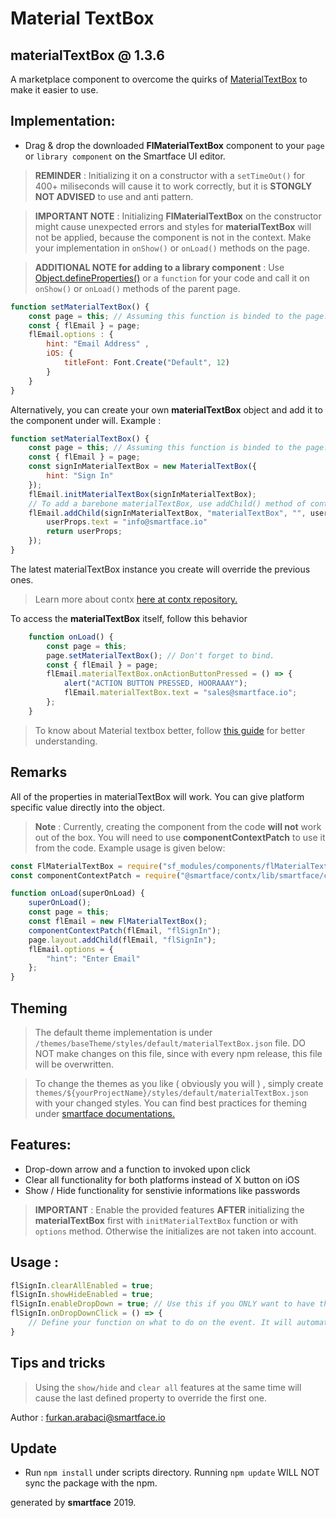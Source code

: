 
# Material TextBox
## materialTextBox @ 1.3.6

A marketplace component to overcome the quirks of [MaterialTextBox](http://ref.smartface.io/#!/api/UI.MaterialTextBox) to make it easier to use.

## Implementation: 

- Drag & drop the downloaded **FlMaterialTextBox** component to your `page` or `library component` on the Smartface UI editor.

> **REMINDER** : Initializing it on a constructor with a `setTimeOut()` for 400+ miliseconds will cause it to work correctly, but it is **STONGLY NOT ADVISED** to use and anti pattern.

> **IMPORTANT NOTE** : Initializing **FlMaterialTextBox** on the constructor might cause unexpected errors and styles for **materialTextBox** will not be applied, because the component is not in the context. Make your implementation in `onShow()` or `onLoad()` methods on the page.

> **ADDITIONAL NOTE for adding to a library component** : Use [Object.defineProperties()](https://developer.mozilla.org/en-US/docs/Web/JavaScript/Reference/Global_Objects/Object/defineProperties) or a `function` for your code and call it on `onShow()` or `onLoad()` methods of the parent page.

```javascript
function setMaterialTextBox() {
    const page = this; // Assuming this function is binded to the page.
    const { flEmail } = page;
    flEmail.options : { 
        hint: "Email Address" ,
        iOS: {
            titleFont: Font.Create("Default", 12)
        }
    }
}
```

Alternatively, you can create your own **materialTextBox** object and add it to the component under will. Example :
```javascript
function setMaterialTextBox() {
    const page = this; // Assuming this function is binded to the page.
    const { flEmail } = page;
    const signInMaterialTextBox = new MaterialTextBox({
        hint: "Sign In"
    });
    flEmail.initMaterialTextBox(signInMaterialTextBox);
    // To add a barebone materialTextBox, use addChild() method of contx.
    flEmail.addChild(signInMaterialTextBox, "materialTextBox", "", userProps => {
        userProps.text = "info@smartface.io"
        return userProps;
    });
}
```
The latest materialTextBox instance you create will override the previous ones.

> Learn more about contx [here at contx repository.](https://github.com/smartface/contxjs)

To access the **materialTextBox** itself, follow this behavior
```javascript
    function onLoad() {
        const page = this;
        page.setMaterialTextBox(); // Don't forget to bind.
        const { flEmail } = page;
        flEmail.materialTextBox.onActionButtonPressed = () => {
            alert("ACTION BUTTON PRESSED, HOORAAAY");
            flEmail.materialTextBox.text = "sales@smartface.io";
        };
    }
```

> To know about Material textbox better, follow [this guide](https://developer.smartface.io/docs/materialtextbox) for better understanding.

## Remarks

All of the properties in materialTextBox will work. You can give platform specific value directly into the object.

> **Note** : Currently, creating the component from the code **will not** work out of the box. You will need to use **componentContextPatch** to use it from the code. Example usage is given below: 

```javascript
const FlMaterialTextBox = require("sf_modules/components/flMaterialTextBox");
const componentContextPatch = require("@smartface/contx/lib/smartface/componentContextPatch");

function onLoad(superOnLoad) {
    superOnLoad();
    const page = this;
    const flEmail = new FlMaterialTextBox();
    componentContextPatch(flEmail, "flSignIn");
    page.layout.addChild(flEmail, "flSignIn");
    flEmail.options = { 
        "hint": "Enter Email"
    };
}
```
## Theming 

> The default theme implementation is under `/themes/baseTheme/styles/default/materialTextBox.json` file. DO NOT make changes on this file, since with every npm release, this file will be overwritten.

> To change the themes as you like ( obviously you will ) , simply create `themes/${yourProjectName}/styles/default/materialTextBox.json` with your changed styles. You can find best practices for theming under [smartface documentations.](https://developer.smartface.io/docs/using-themes-in-apps)

## Features:
- Drop-down arrow and a function to invoked upon click
- Clear all functionality for both platforms instead of X button on iOS
- Show / Hide functionality for senstivie informations like passwords

> **IMPORTANT** : Enable the provided features **AFTER** initializing the **materialTextBox** first with `initMaterialTextBox` function or with `options` method. Otherwise the initializes are not taken into account.

## Usage : 
```javascript
flSignIn.clearAllEnabled = true;
flSignIn.showHideEnabled = true;
flSignIn.enableDropDown = true; // Use this if you ONLY want to have the icon.
flSignIn.onDropDownClick = () => {
    // Define your function on what to do on the event. It will automatically add the image, therefore, no need to toggle enableDropDown if this is used.
}
```
## Tips and tricks
> Using the `show/hide` and `clear all` features at the same time will cause the last defined property to override the first one.

> 

Author : furkan.arabaci@smartface.io

## Update
- Run `npm install` under scripts directory. Running `npm update` WILL NOT sync the package with the npm.

generated by **smartface** 2019.
    